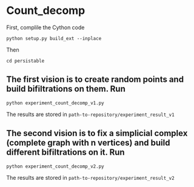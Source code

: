 # Count_decomp

First, complile the Cython code
```
python setup.py build_ext --inplace
```

Then 
```
cd persistable
```

## The first vision is to create random points and build bifiltrations on them. Run
```
python experiment_count_decomp_v1.py

```
The results are stored in `path-to-repository/experiment_result_v1`

## The second vision is to fix a simplicial complex (complete graph with n vertices) and build different bifiltrations on it. Run
```
python experiment_count_decomp_v2.py
```
The results are stored in `path-to-repository/experiment_result_v2`
